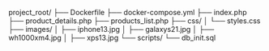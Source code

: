 project_root/
├── Dockerfile
├── docker-compose.yml
├── index.php
├── product_details.php
├── products_list.php
├── css/
│   └── styles.css
├── images/
│   ├── iphone13.jpg
│   ├── galaxys21.jpg
│   ├── wh1000xm4.jpg
│   ├── xps13.jpg
└── scripts/
    └── db_init.sql
